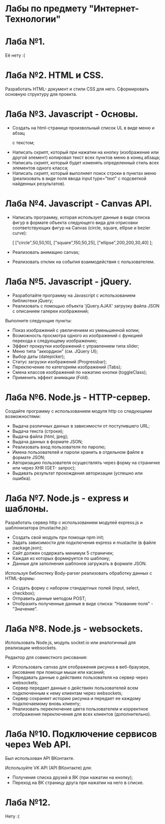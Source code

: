 # Лабы по предмету "Интернет-Технологии"

# Лаба №1.
Её нету :(

# Лаба №2. HTML и CSS.
Разработать HTML- документ и стили CSS для него. Сформировать основную структуру для проекта.

# Лаба №3. Javascript - Основы.
- Создать на html-странице произвольный список UL в виде меню и абзац <P> с текстом;
- Написать скрипт, который при нажатии на кнопку (изображение или другой элемент) копировал текст всех пунктов меню в конец абзаца;
- Написать скрипт, который будет изменять определенный стиль всех элементов одного класса;
- Написать скрипт, который выполняет поиск строки в пунктах меню (реализовать в виде поля ввода input type="text" с подсветкой найденных результатов).
  
# Лаба №4. Javascript - Canvas API.
- Написать программу, которая использует данные в виде списка фигур в формате объекта следующего вида для отрисовки соответствующих фигур на Canvas (circle, square, ellipse и bezier curve):
  
  [ ["circle",50,50,10], ["square",150,50,25], ["ellipse",200,200,30,40] ];
- Реализовать анимацию canvas;
- Реализовать отклик на события взаимодействия с пользователем.
  
# Лаба №5. Javascript - jQuery.
  - Разработайте программу на Javascript с использованием библиотеки  jQuery;
  - Реализовать с помощью объекта 'jQuery.AJAX' загрузку файла JSON с описанием галереи изображений;
  
  Выполните следующие пункты:
  - Показ изображений с увеличением из уменьшенной копии;
  - Возможность просмотра одного из изображений с функцией перехода к следующему изображению;
  - Эффект прокрутки изображений с управлением типа slider;
  - Меню типа "аккордион" (см. JQuery UI);
  - Выбор даты (datepicker);
  - Статус загрузки изображений (Progressbar);
  - Переключение по категориям изображений (Tabs);
  - Смена классов изображений по нажатию кнопки (toggleClass);
  - Применить эффект анимации (Fold).

# Лаба №6. Node.js - HTTP-сервер.
  Создайте программу с использованием модуля http со следующими возможностями:
   - Выдача различных данных в зависимости от поступившего URL;
   - Выдача текста (строки);
   - Выдача файла (html, jpeg);
   - Выдача данных в формате JSON;
   - Реализовать вход пользователя по паролю;
   - Имена пользователей и пароли хранить в отдельном файле в формате JSON;
   - Авторизацию пользователя осуществлять через форму на страничке или через XHR (GET- запрос);
   - Выдавать результат прохождения авторизации (успешно или ошибка).
  
# Лаба №7. Node.js - express и шаблоны.
  Разработать сервер http с использованием модулей express.js и шаблонизатора (mustache.js):
  - Создать свой модуль при помощи npm init;
  - Задать зависимости для подключения express и mustache (в файле package.json);
  - Сайт должен содержать минимум 5 страничек;
  - Каждая из которых формируется по шаблону;
  - Данные для заполнения шаблонов загружать в формате JSON.

  Используя библиотеку Body-parser реализовать обработку данных с HTML-формы:
  - Создать форму с набором стандартных полей (input, select, checkbox);
  - Отправить данные методом POST;
  - Отобразить полученные данные в виде списка: "Название поля" - "Значение". 

# Лаба №8. Node.js - websockets.
  Использовать Node.js, модуль socket.io или аналогичный для реализации websockets.
  
  Редактор для совместного рисования:
  - Использовать canvas для отображения рисунка в веб-браузере, рисование при помощи мыши  или касаний;
  - Передавать данные о действиях пользователя на сервер через websockets;
  - Сервер передает данные о действиях пользователей всем подключенным к нему клиентам через websockets;
  - Сервер сохраняет историю рисунка и передает ее каждому подключаемому вновь клиенту;
  - Реализовать переключение цвета пользователем и корректное отображения переключения для всех клиентов (дополнительно).

# Лаба №10. Подключение сервисов через Web API.
  Был использован API ВКонтакте.
  
  Используйте VK API (API ВКонтакте) для:
  - Получения списка друзей в ВК (при нажатии на кнопку);
  - Переход на ВК страницу друга при нажатии на него в списке.

# Лаба №12.
  Нету :(

